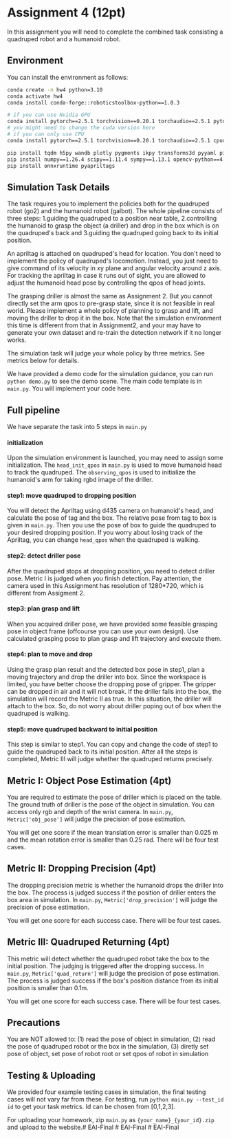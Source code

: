 # Assignment 4 (12pt)

In this assignment you will need to complete the combined task consisting a quadruped robot and a humanoid robot.

## Environment

You can install the environment as follows:

```sh
conda create -n hw4 python=3.10
conda activate hw4
conda install conda-forge::roboticstoolbox-python==1.0.3

# if you can use Nvidia GPU
conda install pytorch==2.5.1 torchvision==0.20.1 torchaudio==2.5.1 pytorch-cuda=12.4 -c pytorch -c nvidia 
# you might need to change the cuda version here
# if you can only use CPU
conda install pytorch==2.5.1 torchvision==0.20.1 torchaudio==2.5.1 cpuonly -c pytorch 

pip install tqdm h5py wandb plotly pygments ikpy transforms3d pyyaml pillow matplotlib trimesh dm_control
pip install numpy==1.26.4 scipy==1.11.4 sympy==1.13.1 opencv-python==4.11.0.86
pip install onnxruntime pyapriltags

```

## Simulation Task Details

The task requires you to implement the policies both for the quadruped robot (go2) and the humanoid robot (galbot). The whole pipeline consists of three steps: 1.guiding the quadruped to a position near table, 2.controlling the humanoid to grasp the object (a driller) and drop in the box which is on the quadruped's back and 3.guiding the quadruped going back to its initial position.

An apriltag is attached on quadruped's head for location. You don't need to implement the policy of quadruped's locomotion. Instead, you just need to give command of its velocity in xy plane and angular velocity around z axis. For tracking the apriltag in case it runs out of sight, you are allowed to adjust the humanoid head pose by controlling the qpos of head joints.

The grasping driller is almost the same as Assignment 2. But you cannot directly set the arm qpos to pre-grasp state, since it is not feasible in real world. Please implement a whole policy of planning to grasp and lift, and moving the driller to drop it in the box. Note that the simulation environment this time is different from that in Assignment2, and your may have to generate your own dataset and re-train the detection network if it no longer works.

The simulation task will judge your whole policy by three metrics. See metrics below for details.

We have provided a demo code for the simulation guidance, you can run ```python demo.py``` to see the demo scene.
The main code template is in ```main.py```. You will implement your code here.


## Full pipeline 
We have separate the task into 5 steps in ```main.py```
#### initialization
Upon the simulation environment is launched, you may need to assign some initialization. The ```head_init_qpos``` in ```main.py``` is used to move humanoid head to track the quadruped. The ```observing_qpos``` is used to initialize the humanoid's arm for taking rgbd image of the driller.
#### step1: move quadruped to dropping position
You will detect the Apriltag using d435 camera on humanoid's head, and calculate the pose of tag and the box. The relative pose from tag to box is given in ```main.py```.
Then you use the pose of box to guide the quadruped to your desired dropping position. If you worry about losing track of the Apriltag, you can change ```head_qpos``` when the quadruped is walking.
#### step2: detect driller pose
After the quadruped stops at dropping position, you need to detect driller pose. Metric I is judged when you finish detection. Pay attention, the camera used in this Assignment has resolution of 1280*720, which is different from Assigment 2.
#### step3: plan grasp and lift
When you acquired driller pose, we have provided some feasible grasping pose in object frame (offcourse you can use your own design). Use calculated grasping pose to plan grasp and lift trajectory and execute them. 
#### step4: plan to move and drop
Using the grasp plan result and the detected box pose in step1, plan a moving trajectory and drop the driller into box. Since the workspace is limited, you have better choose the dropping pose of gripper. The gripper can be dropped in air and it will not break.
If the driller falls into the box, the simulation will record the Metric II as true. In this situation, the driller will attach to the box. So, do not worry about driller poping out of box when the quadruped is walking.
#### step5: move quadruped backward to initial position
This step is similar to step1. You can copy and change the code of step1 to guide the quadruped back to its initial position.
After all the steps is completed, Metric III will judge whether the quadruped returns precisely.

## Metric I: Object Pose Estimation (4pt)

You are required to estimate the pose of driller which is placed on the table. The ground truth of driller is the pose of the object in simulation. You can access only rgb and depth of the wrist camera. In ```main.py```, ```Metric['obj_pose']``` will judge the precision of pose estimation.

You will get one score if the mean translation error is smaller than 0.025 m and the mean rotation error is smaller than 0.25 rad. There will be four test cases.


## Metric II: Dropping Precision (4pt)

The dropping precision metric is whether the humanoid drops the driller into the box. The process is judged success if the position of driller enters the box area in simulation. In ```main.py```, ```Metric['drop_precision']``` will judge the precision of pose estimation. 

You will get one score for each success case. There will be four test cases. 


## Metric III: Quadruped Returning (4pt)

This metric will detect whether the quadruped robot take the box to the initial position. The judging is triggered after the dropping success. In ```main.py```, ```Metric['quad_return']``` will judge the precision of pose estimation. The process is judged success if the box's position distance from its initial position is smaller than 0.1m.  

You will get one score for each success case. There will be four test cases.


## Precautions

You are NOT allowed to: (1) read the pose of object in simulation, (2) read the pose of quadruped robot or the box in the simulation, (3) diretly set pose of object, set pose of robot root or set qpos of robot in simulation


## Testing & Uploading
We provided four example testing cases in simulation, the final testing cases will not vary far from these. For testing, run ```python main.py --test_id id``` to get your task metrics. Id can be chosen from [0,1,2,3]. 

For uploading your homework, zip ```main.py``` as ```{your_name}_{your_id}.zip``` and upload to the website.#   E A I - F i n a l  
 #   E A I - F i n a l  
 #   E A I - F i n a l  
 